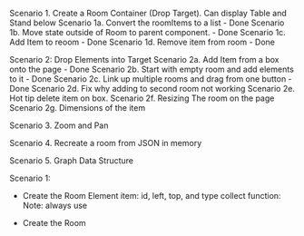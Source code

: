 Scenario 1. Create a Room Container (Drop Target).  Can display Table and Stand below
Scenario 1a.  Convert the roomItems to a list - Done
Scenario 1b.  Move state outside of Room to parent component. - Done
Scenario 1c. Add Item to reoom - Done
Scenario 1d. Remove item from room - Done

Scenario 2: Drop Elements into Target
Scenario 2a. Add Item from a box onto the page - Done
Scenario 2b. Start with empty room and add elements to it - Done
Scenario 2c. Link up multiple rooms and drag from one button - Done
Scenario 2d. Fix why adding to second room not working
Scenario 2e. Hot tip delete item on box.
Scenario 2f. Resizing The room on the page
Scenario 2g. Dimensions of the item

Scenario 3. Zoom and Pan

Scenario 4. Recreate a room from JSON in memory

Scenario 5. Graph Data Structure


Scenario 1:
- Create the Room Element
item: id, left, top, and type
collect function: 
Note: always use 


- Create the Room
